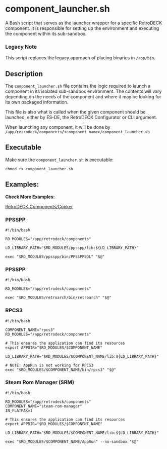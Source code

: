 # component_launcher.sh

A Bash script that serves as the launcher wrapper for a specific RetroDECK component. It is responsible for setting up the environment and executing the component within its sub-sandbox.

### Legacy Note

This script replaces the legacy approach of placing binaries in `/app/bin`. 

## Description

The `component_launcher.sh` file contains the logic required to launch a component in its isolated sub-sandbox environment. The contents will vary depending on the needs of the component and where it may be looking for its own packaged information.

This file is also what is called when the given component should be launched, either by ES-DE, the RetroDECK Configurator or CLI argument. 

When launching any component, it will be done by `/app/retrodeck/components/<component name>/component_launcher.sh`

## Executable

Make sure the `component_launcher.sh` is executable: 

```
chmod +x component_launcher.sh
```

## Examples:


**Check More Examples:**

[RetroDECK Components/Cooker](https://github.com/RetroDECK/components/tree/cooker)


### PPSSPP

```
#!/bin/bash

RD_MODULES="/app/retrodeck/components"

LD_LIBRARY_PATH="$RD_MODULES/ppsspp/lib:${LD_LIBRARY_PATH}"

exec "$RD_MODULES/ppsspp/bin/PPSSPPSDL" "$@"
```


### PPSSPP

```
#!/bin/bash

RD_MODULES="/app/retrodeck/components"

exec "$RD_MODULES/retroarch/bin/retroarch" "$@"

```

### RPCS3 


```
#!/bin/bash

COMPONENT_NAME="rpcs3"
RD_MODULES="/app/retrodeck/components"

# This ensures the application can find its resources
export APPDIR="$RD_MODULES/$COMPONENT_NAME"

LD_LIBRARY_PATH="$RD_MODULES/$COMPONENT_NAME/lib:${LD_LIBRARY_PATH}"

# NOTE: AppRun is not working for RPCS3
exec "$RD_MODULES/$COMPONENT_NAME/bin/rpcs3" "$@"
```

### Steam Rom Manager (SRM) 

```
#!/bin/bash

RD_MODULES="/app/retrodeck/components"
COMPONENT_NAME="steam-rom-manager"
IN_FLATPAK=1

# This ensures the application can find its resources
export APPDIR="$RD_MODULES/$COMPONENT_NAME"

LD_LIBRARY_PATH="$RD_MODULES/$COMPONENT_NAME/lib:${LD_LIBRARY_PATH}"

exec "$RD_MODULES/$COMPONENT_NAME/AppRun" --no-sandbox "$@"
```
